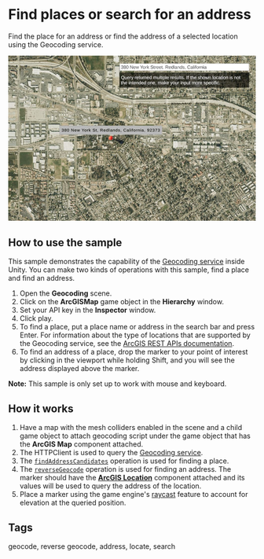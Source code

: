 # Find places or search for an address

Find the place for an address or find the address of a selected location using the Geocoding service. 

![Geocoding](Geocoding.jpg)

## How to use the sample

This sample demonstrates the capability of the [Geocoding service](https://developers.arcgis.com/documentation/mapping-apis-and-services/search/geocoding/) inside Unity. You can make two kinds of operations with this sample, find a place and find an address. 

1. Open the **Geocoding** scene.
2. Click on the **ArcGISMap** game object in the **Hierarchy** window.
3. Set your API key in the **Inspector** window.
4. Click play.
5. To find a place, put a place name or address in the search bar and press Enter. For information about the type of locations that are supported by the Geocoding service, see the [ArcGIS REST APIs documentation](https://developers.arcgis.com/rest/geocode/api-reference/geocoding-find-address-candidates.htm).
6. To find an address of a place, drop the marker to your point of interest by clicking in the viewport while holding Shift, and you will see the address displayed above the marker.

**Note:** This sample is only set up to work with mouse and keyboard.

## How it works

1. Have a map with the mesh colliders enabled in the scene and a child game object to attach geocoding script under the game object that has the **ArcGIS Map** component attached. 
3. The HTTPClient is used to query the [Geocoding service](https://developers.arcgis.com/rest/geocode/api-reference/overview-world-geocoding-service.htm).
4. The [`findAddressCandidates`](https://developers.arcgis.com/rest/geocode/api-reference/geocoding-find-address-candidates.htm) operation is used for finding a place.
5. The [`reverseGeocode`](https://developers.arcgis.com/rest/geocode/api-reference/geocoding-reverse-geocode.htm) operation is used for finding an address. The marker should have the [**ArcGIS Location**](https://developers.arcgis.com/unity/maps/location-component/) component attached and its values will be used to query the address of the location.
6. Place a marker using the game engine's [raycast](https://docs.unity3d.com/ScriptReference/Physics.Raycast.html) feature to account for elevation at the queried position.

## Tags
geocode, reverse geocode, address, locate, search
